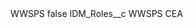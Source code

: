 <?xml version="1.0" encoding="UTF-8"?>
<CustomMetadata xmlns="http://soap.sforce.com/2006/04/metadata" xmlns:xsi="http://www.w3.org/2001/XMLSchema-instance" xmlns:xsd="http://www.w3.org/2001/XMLSchema">
    <label>WWSPS</label>
    <protected>false</protected>
    <values>
        <field>IDM_Roles__c</field>
        <value xsi:type="xsd:string">WWSPS CEA</value>
    </values>
</CustomMetadata>
